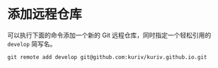 # 添加远程仓库

可以执行下面的命令添加一个新的 Git 远程仓库，同时指定一个轻松引用的 `develop` 简写名。

```shell
git remote add develop git@github.com:kuriv/kuriv.github.io.git
```

